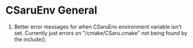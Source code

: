 CSaruEnv General
================

1. Better error messages for when CSaruEnv environment variable isn't set.
   Currently just errors on "/cmake/CSaru.cmake" not being found by the include().
